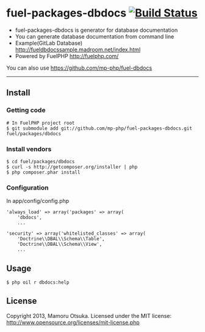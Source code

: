 # fuel-packages-dbdocs [![Build Status](https://travis-ci.org/mp-php/fuel-packages-dbdocs.png)](https://travis-ci.org/mp-php/fuel-packages-dbdocs)

* fuel-packages-dbdocs is generator for database documentation
* You can generate database documentation from command line
* Example(GitLab Database) http://fueldbdocssample.madroom.net/index.html
* Powered by FuelPHP http://fuelphp.com/

You can also use https://github.com/mp-php/fuel-dbdocs

---

## Install

### Getting code

	# In FuelPHP project root
	$ git submodule add git://github.com/mp-php/fuel-packages-dbdocs.git fuel/packages/dbdocs

### Install vendors

	$ cd fuel/packages/dbdocs
	$ curl -s http://getcomposer.org/installer | php
	$ php composer.phar install

### Configuration

In app/config/config.php

	'always_load' => array('packages' => array(
		'dbdocs',
		...

	'security' => array('whitelisted_classes' => array(
		'Doctrine\\DBAL\\Schema\\Table',
		'Doctrine\\DBAL\\Schema\\View',
		...

## Usage

	$ php oil r dbdocs:help

## License

Copyright 2013, Mamoru Otsuka. Licensed under the MIT license: http://www.opensource.org/licenses/mit-license.php
